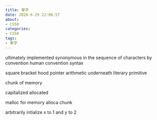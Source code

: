```yaml
---
title: 單字
date: 2020-6-29 22:06:57
about: 
- CS50
categories: 
- CS50
tags:
- 單字
---
```


ultimately
implemented
synonymous
in the sequence of characters
by convention
human convention
syntax

square bracket
hood 
pointer arithmetic
underneath
literary
primitive

chunk of memory

capitalized
allocated

malloc
for memory alloca
chunk

arbitrarily
intialize x to 1 and y to 2

